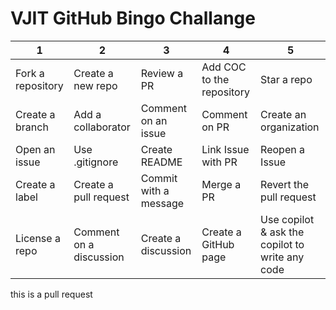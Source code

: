 # VJIT GitHub Bingo Challange

| 1 | 2 | 3 | 4 |5 |
|----- | ----- | -----| ------ |------|
|Fork a repository | Create a new repo | Review a PR | Add COC to the repository | Star a repo |
| Create a branch | Add a collaborator | Comment on an issue | Comment on PR | Create an organization |
| Open an issue | Use .gitignore | Create README | Link Issue with PR | Reopen a Issue |
| Create a label | Create a pull request | Commit with a message | Merge a PR | Revert the pull request |
| License a repo | Comment on a discussion | Create a discussion | Create a GitHub page | Use copilot & ask the copilot to write any code |
this is a pull request
